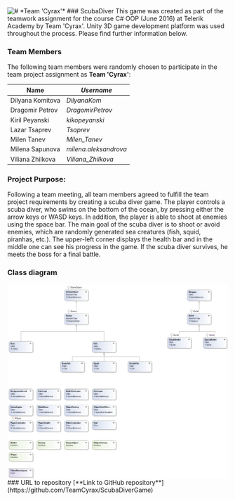 <img align="left" src="resources/Cyrax.png"> 
# *Team 'Cyrax'*
### ScubaDiver
This game was created as part of the teamwork assignment for the course C# OOP (June 2016) at Telerik Academy by Team 'Cyrax'. Unity 3D game development platform was used throughout the process. Please find further information below.

### Team Members
The following team members were randomly chosen to participate in the team project assignment as **Team 'Cyrax'**:

| Name             | *Username*           |
| -----------------| ---------------------|
| Dilyana Komitova | *DilyanaKom*         |
| Dragomir Petrov  | *DragomirPetrov*     |
| Kiril Peyanski   | *kikopeyanski*       |
| Lazar Tsaprev    | *Tsaprev*            |
| Milen Tanev      | *Milen_Tanev*        |
| Milena Sapunova  | *milena.aleksandrova*|
| Viliana Zhilkova | *Viliana_Zhilkova*   |

### Project Purpose:
Following a team meeting, all team members agreed to fulfill the team project requirements by creating a scuba diver game. The player controls a scuba diver, who swims on the bottom of the ocean, by pressing either the arrow keys or WASD keys. In addition, the player is able to shoot at enemies using the space bar. The main goal of the scuba diver is to shoot or avoid enemies, which are randomly generated sea creatures (fish, squid, piranhas, etc.). The upper-left corner displays the health bar and in the middle one can see his progress in the game. If the scuba diver survives, he meets the boss for a final battle.

### Class diagram
<img align="center" src="resources/ClassDiagram1.png"> 
### URL to repository
[**Link to GitHub repository**](https://github.com/TeamCyrax/ScubaDiverGame)


